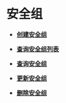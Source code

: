 # 安全组<a name="vpc_apiv3_0009"></a>

 

-   **[创建安全组](创建安全组-3.md)**  

-   **[查询安全组列表](查询安全组列表-4.md)**  

-   **[查询安全组](查询安全组-5.md)**  

-   **[更新安全组](更新安全组.md)**  

-   **[删除安全组](删除安全组-6.md)**  



